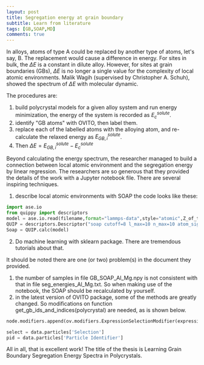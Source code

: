 ```yaml
---
layout: post
title: Segregation energy at grain boundary
subtitle: Learn from literature
tags: [GB,SOAP,MD]
comments: true
---
```


In alloys, atoms of type A could be replaced by another type of atoms, let's say, B. The replacement would cause a difference in energy. For sites in bulk, the $\Delta E$ is a constant in dilute alloy. However, for sites at grain boundaries (GBs), $\Delta E$ is no longer a single value for the complexity of local atomic environments. Malik Wagih (supervised by Christopher A. Schuh), showed the spectrum of $\Delta E$ with molecular dynamic.

The procedures are:
1. build polycrystal models for a given alloy system and run energy minimization, the energy of the system is recorded as $E_{c}^{solute}$.
2. identify "GB atoms" with OVITO, then label them.
3. replace each of the labelled atoms with the alloying atom, and re-calculate the relaxed energy as $E_{GB,i}^{solute}$.
4. Then $\Delta E = E_{GB,i}^{solute} - E_{c}^{solute}$

Beyond calculating the energy spectrum, the researcher managed to build a connection between local atomic environment and the segregation energy by linear  regression. The researchers are so generous that they provided the details of the work with a Jupyter notebook file. There are several inspiring techniques.

1. describe local atomic environments with SOAP
the code looks like these:
```python
import ase.io 
from quippy import descriptors
model = ase.io.read(filename,format="lammps-data",style="atomic",Z_of_type={1:13})
QUIP = descriptors.Descriptor("soap cutoff=8 l_max=10 n_max=10 atom_sigma=1.0 n_Z=1 Z={29}")
Soap = QUIP.calc(model)
```
2. Do machine learning with sklearn package. There are tremendous tutorials about that.

It should be noted there are one (or two) problem(s) in the document they provided.
1. the number of samples in file GB_SOAP_Al_Mg.npy is not consistent with that in file seg_energies_Al_Mg.txt. So when making use of the notebook, the SOAP should be recalculated by yourself.
2. in the latest version of OVITO package, some of the methods are greatly changed. So modifications on function get_gb_ids_and_indices(polycrystal) are needed, as is shown below.
```python
node.modifiers.append(ov.modifiers.ExpressionSelectionModifier(expression="StructureType == %i"%(t)))

select = data.particles['Selection']   
pid = data.particles['Particle Identifier']
```

All in all, that is excellent work! 
The title of the thesis is Learning Grain Boundary Segregation Energy Spectra in Polycrystals.

